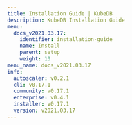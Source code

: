 ```yaml
---
title: Installation Guide | KubeDB
description: KubeDB Installation Guide
menu:
  docs_v2021.03.17:
    identifier: installation-guide
    name: Install
    parent: setup
    weight: 10
menu_name: docs_v2021.03.17
info:
  autoscaler: v0.2.1
  cli: v0.17.1
  community: v0.17.1
  enterprise: v0.4.1
  installer: v0.17.1
  version: v2021.03.17
---
```


